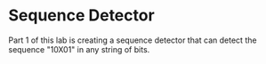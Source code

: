 # Sequence Detector

Part 1 of this lab is creating a sequence detector that can detect the sequence "10X01" in any string of bits.
